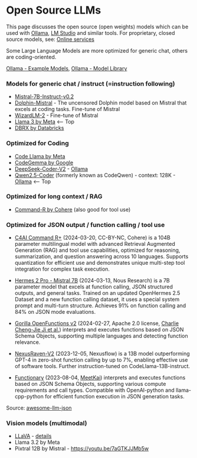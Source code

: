 
# Open Source LLMs

This page discusses the open source (open weights) models which can be used with [Ollama](https://ollama.com/), [LM Studio](https://lmstudio.ai/) and similar tools. For proprietary, closed source models, see: [Online services](online-services.md)

Some Large Language Models are more optimized for generic chat, others are coding-oriented.

[Ollama - Example Models](https://github.com/ollama/ollama?tab=readme-ov-file#model-library), [Ollama - Model Library](https://ollama.com/library/)

### Models for generic chat / instruct (=instruction following)

- [Mistral-7B-Instruct-v0.2](https://huggingface.co/mistralai/Mistral-7B-Instruct-v0.2)
- [Dolphin-Mistral](https://ollama.com/library/dolphin-mistral:latest) - The uncensored Dolphin model based on Mistral that excels at coding tasks. Fine-tune of Mistral
- [WizardLM-2](https://wizardlm.github.io/WizardLM2/) - Fine-tune of Mistral
- [Llama 3 by Meta](https://ai.meta.com/blog/meta-llama-3/) <-- Top
- [DBRX by Databricks](https://ollama.com/library/dbrx)

### Optimized for Coding

- [Code Llama by Meta](https://ai.meta.com/blog/code-llama-large-language-model-coding/)
- [CodeGemma by Google](https://ai.google.dev/gemma/docs/codegemma)
- [DeepSeek-Coder-V2](https://huggingface.co/deepseek-ai/DeepSeek-Coder-V2-Lite-Instruct) - [Ollama](https://ollama.com/library/deepseek-coder-v2)
- [Qwen2.5-Coder](https://qwenlm.github.io/blog/qwen2.5-coder/) (formerly known as CodeQwen) - context: 128K - [Ollama](https://ollama.com/library/qwen2.5-coder) <-- Top

### Optimized for long context / RAG

- [Command-R by Cohere](https://huggingface.co/CohereForAI/c4ai-command-r-v01) (also good for tool use)

### Optimized for JSON output / function calling / tool use

- [C4AI Command R+](https://huggingface.co/CohereForAI/c4ai-command-r-plus) (2024-03-20, CC-BY-NC, Cohere) is a 104B parameter multilingual model with advanced Retrieval Augmented Generation (RAG) and tool use capabilities, optimized for reasoning, summarization, and question answering across 10 languages. Supports quantization for efficient use and demonstrates unique multi-step tool integration for complex task execution.

- [Hermes 2 Pro - Mistral 7B](https://huggingface.co/NousResearch/Hermes-2-Pro-Mistral-7B) (2024-03-13, Nous Research) is a 7B parameter model that excels at function calling, JSON structured outputs, and general tasks. Trained on an updated OpenHermes 2.5 Dataset and a new function calling dataset, it uses a special system prompt and multi-turn structure. Achieves 91% on function calling and 84% on JSON mode evaluations.

- [Gorilla OpenFunctions v2](https://gorilla.cs.berkeley.edu//blogs/7_open_functions_v2.html) (2024-02-27, Apache 2.0 license, [Charlie Cheng-Jie Ji et al.](https://gorilla.cs.berkeley.edu//blogs/7_open_functions_v2.html))  interprets and executes functions based on JSON Schema Objects, supporting multiple languages and detecting function relevance.

- [NexusRaven-V2](https://nexusflow.ai/blogs/ravenv2) (2023-12-05, Nexusflow)  is a 13B model outperforming GPT-4 in zero-shot function calling by up to 7%, enabling effective use of software tools. Further instruction-tuned on CodeLlama-13B-instruct.

- [Functionary](https://functionary.meetkai.com/) (2023-08-04, [MeetKai](https://meetkai.com/)) interprets and executes functions based on JSON Schema Objects, supporting various compute requirements and call types. Compatible with OpenAI-python and llama-cpp-python for efficient function execution in JSON generation tasks.

Source: [awesome-llm-json](https://github.com/imaurer/awesome-llm-json?tab=readme-ov-file#local-models)

### Vision models (multimodal)

- [LLaVA](https://ollama.com/blog/vision-models) - [details](https://llava-vl.github.io/blog/2024-01-30-llava-next/)
- Llama 3.2 by Meta
- Pixtral 12B by Mistral - https://youtu.be/7aGTKJJMb5w
